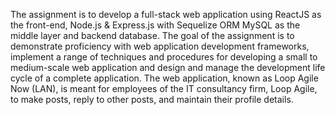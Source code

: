 The assignment is to develop a full-stack web application using ReactJS as the front-end, Node.js & Express.js with Sequelize ORM MySQL as the middle layer and backend database. The goal of the assignment is to demonstrate proficiency with web application development frameworks, implement a range of techniques and procedures for developing a small to medium-scale web application and design and manage the development life cycle of a complete application. The web application, known as Loop Agile Now (LAN), is meant for employees of the IT consultancy firm, Loop Agile, to make posts, reply to other posts, and maintain their profile details.
